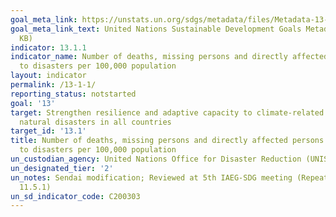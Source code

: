 ```yaml
---
goal_meta_link: https://unstats.un.org/sdgs/metadata/files/Metadata-13-01-01.pdf
goal_meta_link_text: United Nations Sustainable Development Goals Metadata (PDF 224
  KB)
indicator: 13.1.1
indicator_name: Number of deaths, missing persons and directly affected persons attributed
  to disasters per 100,000 population
layout: indicator
permalink: /13-1-1/
reporting_status: notstarted
goal: '13'
target: Strengthen resilience and adaptive capacity to climate-related hazards and
  natural disasters in all countries
target_id: '13.1'
title: Number of deaths, missing persons and directly affected persons attributed
  to disasters per 100,000 population
un_custodian_agency: United Nations Office for Disaster Reduction (UNISDR)
un_designated_tier: '2'
un_notes: Sendai modification; Reviewed at 5th IAEG-SDG meeting (Repeat of 1.5.1 and
  11.5.1)
un_sd_indicator_code: C200303
---
```

